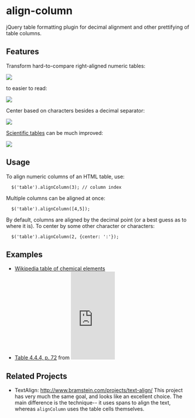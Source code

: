 align-column
============

jQuery table formatting plugin for decimal alignment and other prettifying of table columns.

## Features

Transform hard-to-compare right-aligned numeric tables:

<img src="https://raw.github.com/ndp/align-column/master/examples/decimals-right.png">

to easier to read:

<img src="https://raw.github.com/ndp/align-column/master/examples/decimals-after.png">

Center based on characters besides a decimal separator:

<img src="https://raw.github.com/ndp/align-column/master/examples/other-characters-after.png">
<!--img src="https://raw.github.com/ndp/align-column/master/examples/other-characters-before.png"-->

<a href="http://ndpsoftware.com/align-column/examples/chemical_elements.html">Scientific tables</a> can be much improved:

<img src="https://raw.github.com/ndp/align-column/master/examples/chemicals.png">

## Usage

To align numeric columns of an HTML table, use:
```
  $('table').alignColumn(3); // column index
```

Multiple columns can be aligned at once:
```
  $('table').alignColumn([4,5]);
```

By default, columns are aligned by the decimal point (or a best guess as to where it is). To
center by some other character or characters:
```
  $('table').alignColumn(2, {center: ':'});
```

## Examples

* <a href="http://ndpsoftware.com/align-column/examples/chemical_elements.html">Wikipedia table of chemical elements</a>
* <a href="http://ndpsoftware.com/align-column/examples/typographic_style.html">Table 4.4.4, p. 72</a> from
  <iframe src="http://rcm.amazon.com/e/cm?lt1=_blank&bc1=FFFFFF&IS2=1&npa=1&bg1=FFFFFF&fc1=000000&lc1=BB2401&t=ndso-20&o=1&p=8&l=as1&m=amazon&f=ifr&ref=qf_sp_asin_til&asins=0881792063" style="width:120px;height:240px;" scrolling="no" marginwidth="0" marginheight="0" frameborder="0"></iframe>


## Related Projects

* TextAlign: http://www.bramstein.com/projects/text-align/  This project has very much
the same goal, and looks like an excellent choice. The main difference is the technique--
it uses spans to align the text, whereas `alignColumn` uses the table cells themselves.
